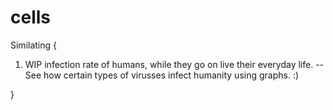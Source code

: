 # cells

Similating {

1. WIP infection rate of humans, while they go on live their everyday life.
-- See how certain types of virusses infect humanity using graphs. :)

}
